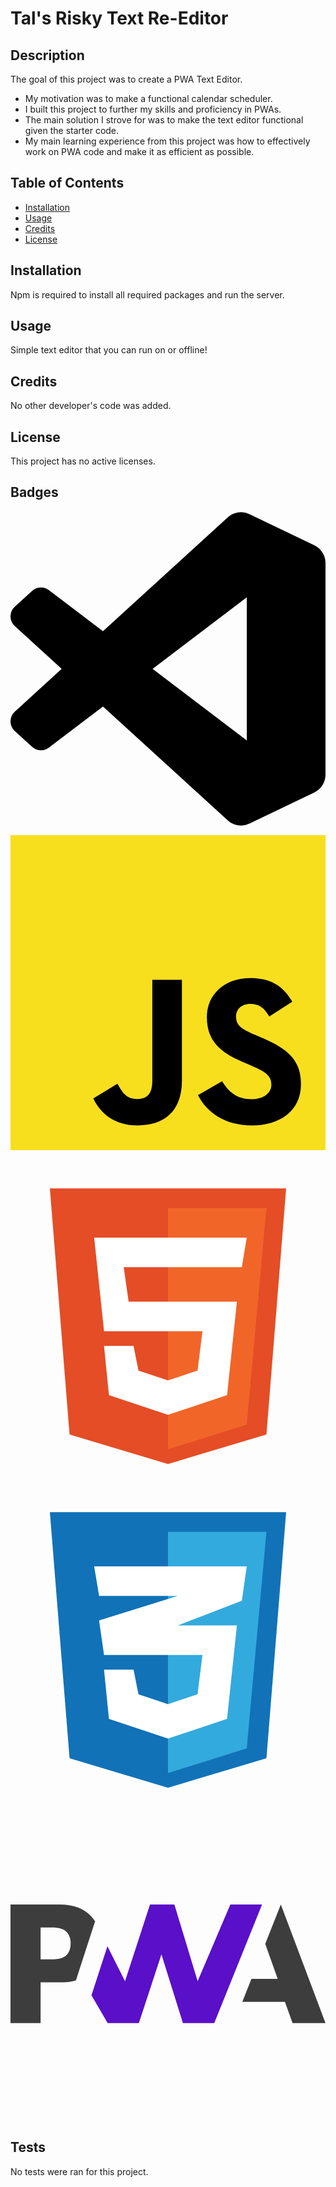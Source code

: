 # Tal's Risky Text Re-Editor

## Description

The goal of this project was to create a PWA Text Editor.

- My motivation was to make a functional calendar scheduler.
- I built this project to further my skills and proficiency in PWAs.
- The main solution I strove for was to make the text editor functional given the starter code.
- My main learning experience from this project was how to effectively work on PWA code and make it as efficient as possible.

## Table of Contents

- [Installation](#installation)
- [Usage](#usage)
- [Credits](#credits)
- [License](#license)

## Installation

Npm is required to install all required packages and run the server.

## Usage

Simple text editor that you can run on or offline!

## Credits

No other developer's code was added.

## License

This project has no active licenses.

## Badges

<svg role="img" viewBox="0 0 24 24" xmlns="http://www.w3.org/2000/svg"><title>Visual Studio Code</title><path d="M23.15 2.587L18.21.21a1.494 1.494 0 0 0-1.705.29l-9.46 8.63-4.12-3.128a.999.999 0 0 0-1.276.057L.327 7.261A1 1 0 0 0 .326 8.74L3.899 12 .326 15.26a1 1 0 0 0 .001 1.479L1.65 17.94a.999.999 0 0 0 1.276.057l4.12-3.128 9.46 8.63a1.492 1.492 0 0 0 1.704.29l4.942-2.377A1.5 1.5 0 0 0 24 20.06V3.939a1.5 1.5 0 0 0-.85-1.352zm-5.146 14.861L10.826 12l7.178-5.448v10.896z"/></svg>

<svg viewBox="0 0 256 256" xmlns="http://www.w3.org/2000/svg" preserveAspectRatio="xMinYMin meet" fill="#000000"><g id="SVGRepo_bgCarrier" stroke-width="0"></g><g id="SVGRepo_tracerCarrier" stroke-linecap="round" stroke-linejoin="round"></g><g id="SVGRepo_iconCarrier"><path d="M0 0h256v256H0V0z" fill="#F7DF1E"></path><path d="M67.312 213.932l19.59-11.856c3.78 6.701 7.218 12.371 15.465 12.371 7.905 0 12.89-3.092 12.89-15.12v-81.798h24.057v82.138c0 24.917-14.606 36.259-35.916 36.259-19.245 0-30.416-9.967-36.087-21.996M152.381 211.354l19.588-11.341c5.157 8.421 11.859 14.607 23.715 14.607 9.969 0 16.325-4.984 16.325-11.858 0-8.248-6.53-11.17-17.528-15.98l-6.013-2.58c-17.357-7.387-28.87-16.667-28.87-36.257 0-18.044 13.747-31.792 35.228-31.792 15.294 0 26.292 5.328 34.196 19.247L210.29 147.43c-4.125-7.389-8.591-10.31-15.465-10.31-7.046 0-11.514 4.468-11.514 10.31 0 7.217 4.468 10.14 14.778 14.608l6.014 2.577c20.45 8.765 31.963 17.7 31.963 37.804 0 21.654-17.012 33.51-39.867 33.51-22.339 0-36.774-10.654-43.819-24.574"></path></g></svg>

<svg viewBox="0 0 32 32" fill="none" xmlns="http://www.w3.org/2000/svg"><g id="SVGRepo_bgCarrier" stroke-width="0"></g><g id="SVGRepo_tracerCarrier" stroke-linecap="round" stroke-linejoin="round"></g><g id="SVGRepo_iconCarrier"> <path d="M6 28L4 3H28L26 28L16 31L6 28Z" fill="#E44D26"></path> <path d="M26 5H16V29.5L24 27L26 5Z" fill="#F16529"></path> <path d="M9.5 17.5L8.5 8H24L23.5 11H11.5L12 14.5H23L22 24L16 26L10 24L9.5 19H12.5L13 21.5L16 22.5L19 21.5L19.5 17.5H9.5Z" fill="white"></path> </g></svg>

<svg viewBox="0 0 32 32" fill="none" xmlns="http://www.w3.org/2000/svg"><g id="SVGRepo_bgCarrier" stroke-width="0"></g><g id="SVGRepo_tracerCarrier" stroke-linecap="round" stroke-linejoin="round"></g><g id="SVGRepo_iconCarrier"> <path d="M6 28L4 3H28L26 28L16 31L6 28Z" fill="#1172B8"></path> <path d="M26 5H16V29.5L24 27L26 5Z" fill="#33AADD"></path> <path d="M19.5 17.5H9.5L9 14L17 11.5H9L8.5 8.5H24L23.5 12L17 14.5H23L22 24L16 26L10 24L9.5 19H12.5L13 21.5L16 22.5L19 21.5L19.5 17.5Z" fill="white"></path> </g></svg>

<svg viewBox="0 -159.5 512 512" version="1.1" xmlns="http://www.w3.org/2000/svg" xmlns:xlink="http://www.w3.org/1999/xlink" preserveAspectRatio="xMidYMid" fill="#000000"><g id="SVGRepo_bgCarrier" stroke-width="0"></g><g id="SVGRepo_tracerCarrier" stroke-linecap="round" stroke-linejoin="round"></g><g id="SVGRepo_iconCarrier"> <g> <polygon fill="#3D3D3D" points="376.818362 158.243566 391.609181 120.840549 434.316067 120.840549 414.048526 64.1021885 439.396722 3.2018623e-05 512.000001 192.769205 458.457706 192.769205 446.051149 158.243566"> </polygon> <polygon fill="#5A0FC8" points="331.139673 192.76973 408.862952 0.000304174426 357.335083 0.000560323934 304.16787 124.572484 266.360657 0.00081647082 226.753837 0.00081647082 186.158952 124.572484 157.530493 67.8076311 131.622821 147.624549 157.926821 192.76973 208.636591 192.76973 245.320394 81.0556311 280.296394 192.76973"> </polygon> <path d="M48.9117387,126.594779 L80.6502305,126.594779 C90.2643944,126.594779 98.8254436,125.52173 106.333378,123.375631 L114.541378,98.0882869 L137.481444,27.4139262 C135.733509,24.6434344 133.737968,22.0239459 131.494821,19.5558016 C119.71646,6.51845082 102.483673,0 79.7959354,0 L0,0 L0,192.769205 L48.9117387,192.769205 L48.9117387,126.594779 Z M90.9224928,44.3484836 C95.5231485,48.9787787 97.8232141,55.1749754 97.8232141,62.9375984 C97.8232141,70.7597623 95.8001321,76.9635656 91.7542305,81.5490082 C87.3188207,86.6440902 79.1517387,89.1915 67.2535092,89.1915 L48.9117387,89.1915 L48.9117387,37.4026475 L67.3883289,37.4026475 C78.477378,37.4026475 86.3220994,39.7179262 90.9224928,44.3484836 Z" fill="#3D3D3D"> </path> </g> </g></svg>

## Tests

No tests were ran for this project.